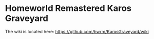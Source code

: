 # Homeworld Remastered Karos Graveyard
The wiki is located here: https://github.com/hwrm/KarosGraveyard/wiki
